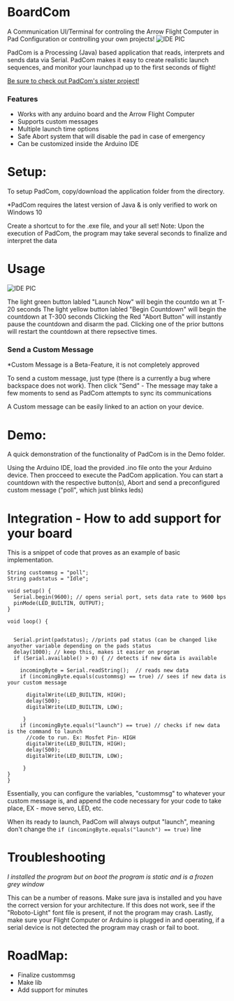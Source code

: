 # BoardCom
A Communication UI/Terminal for controling the Arrow Flight Computer in Pad Configuration or controlling your own projects!
![IDE PIC](https://i.imgur.com/Cn5pzh5.png)


PadCom is a Processing (Java) based application that reads, interprets and sends data via Serial. 
PadCom makes it easy to create realistic launch sequences, and monitor your launchpad up to the first seconds of flight!


[Be sure to check out PadCom's sister project!](https://github.com/RockoonTechnologies/BoardCom)
### Features
 - Works with any arduino board and the Arrow Flight Computer
 - Supports custom messages
 - Multiple launch time options
 - Safe Abort system that will disable the pad in case of emergency
 - Can be customized inside the Arduino IDE


# Setup:
To setup PadCom, copy/download the application folder from the directory.

*PadCom requires the latest version of Java & is only verified to work on Windows 10 

Create a shortcut to for the .exe file, and your all set!
Note: Upon the execution of PadCom, the program may take several seconds to finalize and interpret the data

# Usage
![IDE PIC](https://i.imgur.com/Cn5pzh5.png)

The light green button labled "Launch Now" will begin the countdo
wn at T-20 seconds
The light yellow button labled "Begin Countdown" will begin the countdown at T-300 seconds
Clicking the Red "Abort Button" will instantly pause the countdown and disarm the pad. Clicking one of the prior buttons will restart the countdown at there repsective times.

### Send a Custom Message
 *Custom Message is a Beta-Feature, it is not completely approved 
 
 To send a custom message, just type (there is a currently a bug where backspace does not work).
 Then click "Send" - The message may take a few moments to send as PadCom attempts to sync its communications
 
 A Custom message can be easily linked to an action on your device.

# Demo:

A quick demonstration of the functionality of PadCom is in the Demo folder.

Using the Arduino IDE, load the provided .ino file onto the your Arduino device. Then procceed to execute the PadCom application.
You can start a countdown with the respective button(s), Abort and send a preconfigured custom message ("poll", which just blinks leds)



# Integration - How to add support for your board

This is a snippet of code that proves as an example of basic implementation.

```String incomingByte = ""; // for incoming serial data
String custommsg = "poll";
String padstatus = "Idle";

void setup() {
  Serial.begin(9600); // opens serial port, sets data rate to 9600 bps
  pinMode(LED_BUILTIN, OUTPUT);
}

void loop() {
 
  
  Serial.print(padstatus); //prints pad status (can be changed like anyother variable depending on the pads status
  delay(1000); // keep this, makes it easier on program
  if (Serial.available() > 0) { // detects if new data is available
    
    incomingByte = Serial.readString();  // reads new data
    if (incomingByte.equals(custommsg) == true) // sees if new data is your custom message
     
      digitalWrite(LED_BUILTIN, HIGH);
      delay(500);
      digitalWrite(LED_BUILTIN, LOW);
     
     }
    if (incomingByte.equals("launch") == true) // checks if new data is the command to launch
      //code to run. Ex: Mosfet Pin- HIGH
      digitalWrite(LED_BUILTIN, HIGH);
      delay(500);
      digitalWrite(LED_BUILTIN, LOW);
      
     }
}
}
```

Essentially, you can configure the variables, "custommsg" to whatever your custom message is, and append the code necessary for your code to take place, EX - move servo, LED, etc.

When its ready to launch, PadCom will always output "launch", meaning don't change the ```if (incomingByte.equals("launch") == true)``` line

# Troubleshooting

*I installed the program but on boot the program is static and is a frozen grey window*


   This can be a number of reasons. Make sure java is installed and you have the correct version for your architecture.
   If this does not work, see if the "Roboto-Light" font file is present, if not the program may crash.
   Lastly, make sure your Flight Computer or Arduino is plugged in and operating, if a serial device is not detected the program may crash or fail to boot.

# RoadMap:

- Finalize custommsg
- Make lib
- Add support for minutes
